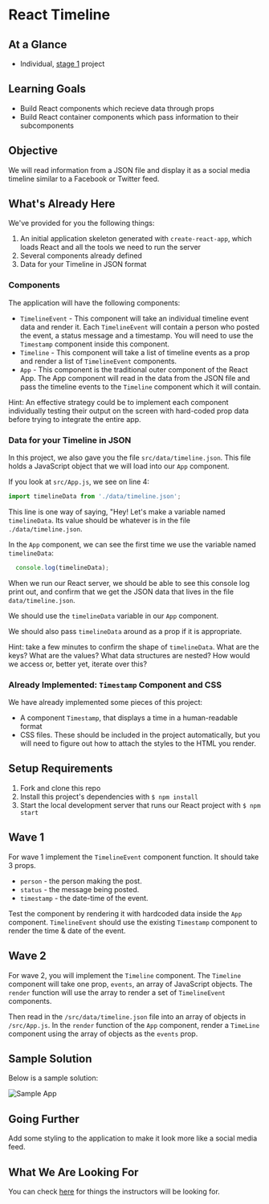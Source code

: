 # React Timeline

## At a Glance

- Individual, [stage 1](https://github.com/Ada-Developers-Academy/pedagogy/blob/master/classroom/rule-of-three.md#stage-1) project

## Learning Goals
- Build React components which recieve data through props
- Build React container components which pass information to their subcomponents

## Objective

We will read information from a JSON file and display it as a social media timeline similar to a Facebook or Twitter feed.

## What's Already Here

We've provided for you the following things:

1. An initial application skeleton generated with `create-react-app`, which loads React and all the tools we need to run the server
2. Several components already defined
3. Data for your Timeline in JSON format

### Components

The application will have the following components:

- `TimelineEvent` - This component will take an individual timeline event data and render it.  Each `TimelineEvent` will contain a person who posted the event, a status message and a timestamp.  You will need to use the `Timestamp` component inside this component.
- `Timeline` - This component will take a list of timeline events as a prop and render a list of `TimelineEvent` components.
- `App` - This component is the traditional outer component of the React App. The App component will read in the data from the JSON file and pass the timeline events to the `Timeline` component which it will contain.

Hint: An effective strategy could be to implement each component individually testing their output on the screen with hard-coded prop data before trying to integrate the entire app.

### Data for your Timeline in JSON

In this project, we also gave you the file `src/data/timeline.json`. This file holds a JavaScript object that we will load into our `App` component.

If you look at `src/App.js`, we see on line 4:

```javascript
import timelineData from './data/timeline.json';
```

This line is one way of saying, "Hey! Let's make a variable named `timelineData`. Its value should be whatever is in the file `./data/timeline.json`.

In the `App` component, we can see the first time we use the variable named `timelineData`:

```javascript
  console.log(timelineData);
```

When we run our React server, we should be able to see this console log print out, and confirm that we get the JSON data that lives in the file `data/timeline.json`.

We should use the `timelineData` variable in our `App` component.

We should also pass `timelineData` around as a prop if it is appropriate.

Hint: take a few minutes to confirm the shape of `timelineData`. What are the keys? What are the values? What data structures are nested? How would we access or, better yet, iterate over this?

### Already Implemented: `Timestamp` Component and CSS

We have already implemented some pieces of this project:
- A component `Timestamp`, that displays a time in a human-readable format
- CSS files. These should be included in the project automatically, but you will need to figure out how to attach the styles to the HTML you render.

## Setup Requirements

1. Fork and clone this repo
1. Install this project's dependencies with `$ npm install`
1. Start the local development server that runs our React project with `$ npm start`

## Wave 1

For wave 1 implement the `TimelineEvent` component function.  It should take 3 props.
  - `person` - the person making the post.
  - `status` - the message being posted.
  - `timestamp` - the date-time of the event.

Test the component by rendering it with hardcoded data inside the `App` component.  `TimelineEvent` should use the existing `Timestamp` component to render the time & date of the event.

## Wave 2

For wave 2, you will implement the `Timeline` component.  The `Timeline` component will take one prop, `events`, an array of JavaScript objects.  The `render` function will use the array to render a set of `TimelineEvent` components.

Then read in the `/src/data/timeline.json` file into an array of objects in `/src/App.js`.  In the `render` function of the `App` component, render a `TimeLine` component using the array of objects as the `events` prop.

## Sample Solution

Below is a sample solution:

![Sample App](./images/example-timeline.png)

## Going Further

Add some styling to the application to make it look more like a social media feed.

## What We Are Looking For

You can check [here](./feedback.md) for things the instructors will be looking for.

